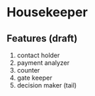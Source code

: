 # Housekeeper

## Features (draft)

1. contact holder
2. payment analyzer
3. counter
4. gate keeper
5. decision maker (tail)